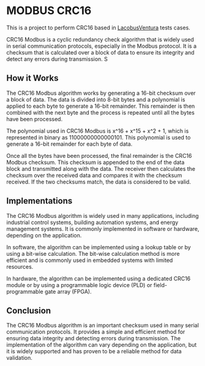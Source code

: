 # MODBUS CRC16

This is a project to perform CRC16 based in [LacobusVentura](https://github.com/LacobusVentura/MODBUS-CRC16) tests cases.

CRC16 Modbus is a cyclic redundancy check algorithm that is widely used in serial communication protocols, especially in the Modbus protocol. It is a checksum that is calculated over a block of data to ensure its integrity and detect any errors during transmission.
S
## How it Works
The CRC16 Modbus algorithm works by generating a 16-bit checksum over a block of data. The data is divided into 8-bit bytes and a polynomial is applied to each byte to generate a 16-bit remainder. This remainder is then combined with the next byte and the process is repeated until all the bytes have been processed.

The polynomial used in CRC16 Modbus is x^16 + x^15 + x^2 + 1, which is represented in binary as 11000000000000101. This polynomial is used to generate a 16-bit remainder for each byte of data.

Once all the bytes have been processed, the final remainder is the CRC16 Modbus checksum. This checksum is appended to the end of the data block and transmitted along with the data. The receiver then calculates the checksum over the received data and compares it with the checksum received. If the two checksums match, the data is considered to be valid.

## Implementations
The CRC16 Modbus algorithm is widely used in many applications, including industrial control systems, building automation systems, and energy management systems. It is commonly implemented in software or hardware, depending on the application.

In software, the algorithm can be implemented using a lookup table or by using a bit-wise calculation. The bit-wise calculation method is more efficient and is commonly used in embedded systems with limited resources.

In hardware, the algorithm can be implemented using a dedicated CRC16 module or by using a programmable logic device (PLD) or field-programmable gate array (FPGA).

## Conclusion
The CRC16 Modbus algorithm is an important checksum used in many serial communication protocols. It provides a simple and efficient method for ensuring data integrity and detecting errors during transmission. The implementation of the algorithm can vary depending on the application, but it is widely supported and has proven to be a reliable method for data validation.
